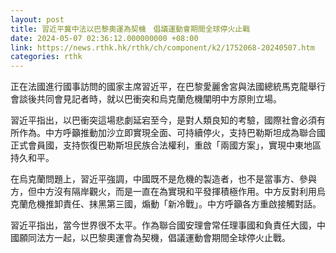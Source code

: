 ```yaml
---
layout: post
title: 習近平冀中法以巴黎奧運為契機　倡議運動會期間全球停火止戰
date: 2024-05-07 02:36:12.000000000 +08:00
link: https://news.rthk.hk/rthk/ch/component/k2/1752068-20240507.htm
categories: rthk
---
```


正在法國進行國事訪問的國家主席習近平，在巴黎愛麗舍宮與法國總統馬克龍舉行會談後共同會見記者時，就以巴衝突和烏克蘭危機闡明中方原則立場。

習近平指出，以巴衝突這場悲劇延宕至今，是對人類良知的考驗，國際社會必須有所作為。中方呼籲推動加沙立即實現全面、可持續停火，支持巴勒斯坦成為聯合國正式會員國，支持恢復巴勒斯坦民族合法權利，重啟「兩國方案」，實現中東地區持久和平。

在烏克蘭問題上，習近平強調，中國既不是危機的製造者，也不是當事方、參與方，但中方沒有隔岸觀火，而是一直在為實現和平發揮積極作用。中方反對利用烏克蘭危機推卸責任、抹黑第三國，煽動「新冷戰」。中方呼籲各方重啟接觸對話。

習近平指出，當今世界很不太平。作為聯合國安理會常任理事國和負責任大國，中國願同法方一起，以巴黎奧運會為契機，倡議運動會期間全球停火止戰。

